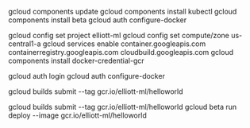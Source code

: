 gcloud components update
gcloud components install kubectl
gcloud components install beta
gcloud auth configure-docker

gcloud config set project elliott-ml
gcloud config set compute/zone us-central1-a
gcloud services enable container.googleapis.com containerregistry.googleapis.com cloudbuild.googleapis.com
gcloud components install docker-credential-gcr


gcloud auth login
gcloud auth configure-docker



gcloud builds submit --tag gcr.io/elliott-ml/helloworld

gcloud builds submit --tag gcr.io/elliott-ml/helloworld
gcloud beta run deploy --image gcr.io/elliott-ml/helloworld
